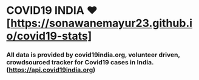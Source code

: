 
# COVID19 INDIA ❤️ [https://sonawanemayur23.github.io/covid19-stats]
### All data is provided by covid19india.org, volunteer driven, crowdsourced tracker for Covid19 cases in India. (https://api.covid19india.org)




